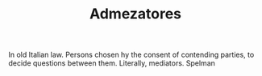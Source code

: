 ---
title: Admezatores
letter: A
permalink: "/definitions/admezatores.html"
body: In old Italian law. Persons chosen hy the consent of contending parties, to
  decide questions between them. Literally, mediators. Spelman
published_at: '2018-07-07'
source: Black's Law Dictionary
layout: post
---
